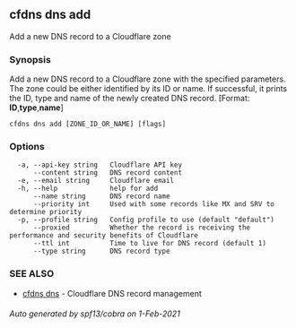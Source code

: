 ## cfdns dns add

Add a new DNS record to a Cloudflare zone

### Synopsis


Add a new DNS record to a Cloudflare zone with the specified parameters. The zone could be either identified by its ID or name.
If successful, it prints the ID, type and name of the newly created DNS record. [Format: __ID__,__type__,__name__]

```
cfdns dns add [ZONE_ID_OR_NAME] [flags]
```

### Options

```
  -a, --api-key string   Cloudflare API key
      --content string   DNS record content
  -e, --email string     Cloudflare email
  -h, --help             help for add
      --name string      DNS record name
      --priority int     Used with some records like MX and SRV to determine priority
  -p, --profile string   Config profile to use (default "default")
      --proxied          Whether the record is receiving the performance and security benefits of Cloudflare
      --ttl int          Time to live for DNS record (default 1)
      --type string      DNS record type
```

### SEE ALSO

* [cfdns dns](cfdns_dns.md)	 - Cloudflare DNS record management

###### Auto generated by spf13/cobra on 1-Feb-2021
